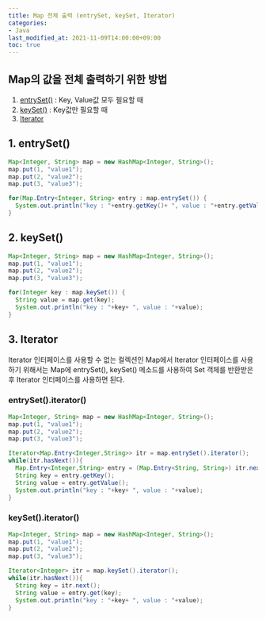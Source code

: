 ```yaml
---
title: Map 전체 출력 (entrySet, keySet, Iterator)
categories:
- Java
last_modified_at: 2021-11-09T14:00:00+09:00
toc: true
---
```


## Map의 값을 전체 출력하기 위한 방법
1. [entrySet()](#1-entryset()) : Key, Value값 모두 필요할 때
2. [keySet()](#2-keyset()) : Key값만 필요할 때
3. [Iterator](#3-iterator)

## 1. entrySet()
```java
Map<Integer, String> map = new HashMap<Integer, String>();
map.put(1, "value1");
map.put(2, "value2");
map.put(3, "value3");

for(Map.Entry<Integer, String> entry : map.entrySet()) {
  System.out.println("key : "+entry.getKey()+ ", value : "+entry.getValue());
}
```


## 2. keySet()
```java
Map<Integer, String> map = new HashMap<Integer, String>();
map.put(1, "value1");
map.put(2, "value2");
map.put(3, "value3");

for(Integer key : map.keySet()) {
  String value = map.get(key);
  System.out.println("key : "+key+ ", value : "+value);
}
```

## 3. Iterator
Iterator 인터페이스를 사용할 수 없는 컬렉션인 Map에서 Iterator 인터페이스를 사용하기 위해서는 Map에 entrySet(), keySet() 메소드를 사용하여 Set 객체를 반환받은 후 Iterator 인터페이스를 사용하면 된다.

### entrySet().iterator()
```java
Map<Integer, String> map = new HashMap<Integer, String>();
map.put(1, "value1");
map.put(2, "value2");
map.put(3, "value3");

Iterator<Map.Entry<Integer,String>> itr = map.entrySet().iterator();
while(itr.hasNext()){
  Map.Entry<Integer,String> entry = (Map.Entry<String, String>) itr.next();
  String key = entry.getKey();
  String value = entry.getValue();
  System.out.println("key : "+key+ ", value : "+value);
}
```

### keySet().iterator()
```java
Map<Integer, String> map = new HashMap<Integer, String>();
map.put(1, "value1");
map.put(2, "value2");
map.put(3, "value3");

Iterator<Integer> itr = map.keySet().iterator();
while(itr.hasNext()){
  String key = itr.next();
  String value = entry.get(key);
  System.out.println("key : "+key+ ", value : "+value);
}
```
